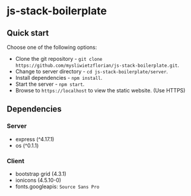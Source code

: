 # js-stack-boilerplate

## Quick start

Choose one of the following options:

- Clone the git repository - `git clone https://github.com/mysliwietzflorian/js-stack-boilerplate.git`.
- Change to server directory - `cd js-stack-boilerplate/server`.
- Install dependencies - `npm install`.
- Start the server - `npm start`.
- Browse to `https://localhost` to view the static website. (Use HTTPS)

## Dependencies

### Server
- express (^4.17.1)
- os (^0.1.1)

### Client
- bootstrap grid (4.3.1)
- ionicons (4.5.10-0)
- fonts.googleapis: `Source Sans Pro`
